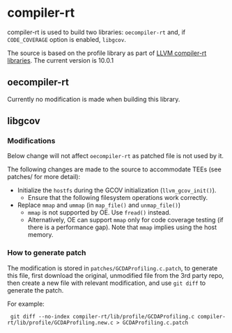 # compiler-rt
compiler-rt is used to build two libraries: `oecompiler-rt` and, if `CODE_COVERAGE` option is enabled, `libgcov`.

The source is based on the profile library as part of [LLVM compiler-rt libraries](http://compiler-rt.llvm.org/).
The current version is 10.0.1

## oecompiler-rt
Currently no modification is made when building this library.

## libgcov

### Modifications
Below change will not affect `oecompiler-rt` as patched file is not used by it.

The following changes are made to the source to accommodate TEEs (see patches/ for more detail):
- Initialize the `hostfs` during the GCOV initialization (`llvm_gcov_init()`).
  - Ensure that the following filesystem operations work correctly.
- Replace `mmap` and `ummap` (in `map_file()` and `unmap_file()`)
  - `mmap` is not supported by OE. Use `fread()` instead.
  - Alternatively, OE can support `mmap` only for code coverage testing (if there is a performance gap). Note that `mmap` implies using the host memory.

### How to generate patch
The modification is stored in `patches/GCDAProfiling.c.patch`, to generate this file, first download the original, unmodified file from the 3rd party repo, then create a new file with relevant modification, and use `git diff` to generate the patch.

For example:

` git diff --no-index compiler-rt/lib/profile/GCDAProfiling.c compiler-rt/lib/profile/GCDAProfiling.new.c > GCDAProfiling.c.patch`
